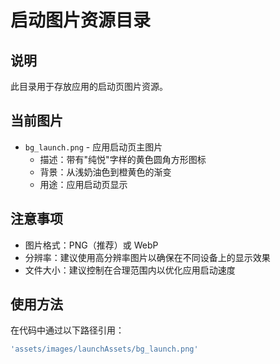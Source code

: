 # 启动图片资源目录

## 说明
此目录用于存放应用的启动页图片资源。

## 当前图片
- `bg_launch.png` - 应用启动页主图片
  - 描述：带有"纯悦"字样的黄色圆角方形图标
  - 背景：从浅奶油色到橙黄色的渐变
  - 用途：应用启动页显示

## 注意事项
- 图片格式：PNG（推荐）或 WebP
- 分辨率：建议使用高分辨率图片以确保在不同设备上的显示效果
- 文件大小：建议控制在合理范围内以优化应用启动速度

## 使用方法
在代码中通过以下路径引用：
```dart
'assets/images/launchAssets/bg_launch.png'
```

